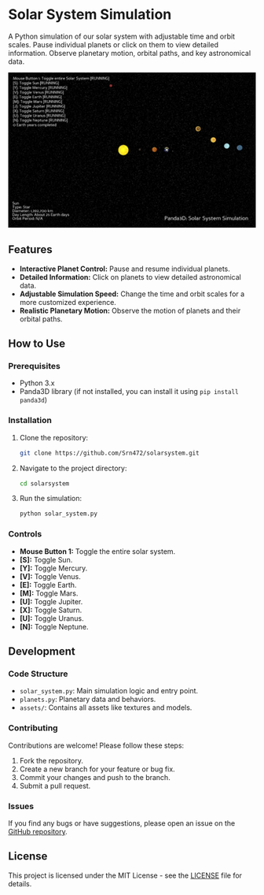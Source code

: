 # Solar System Simulation

A Python simulation of our solar system with adjustable time and orbit scales. Pause individual planets or click on them to view detailed information. Observe planetary motion, orbital paths, and key astronomical data.

![Solar System Simulation Screenshot](https://raw.githubusercontent.com/Srn472/solarsystem/master/screenshot.jpg)

## Features

- **Interactive Planet Control:** Pause and resume individual planets.
- **Detailed Information:** Click on planets to view detailed astronomical data.
- **Adjustable Simulation Speed:** Change the time and orbit scales for a more customized experience.
- **Realistic Planetary Motion:** Observe the motion of planets and their orbital paths.

## How to Use

### Prerequisites

- Python 3.x
- Panda3D library (if not installed, you can install it using `pip install panda3d`)

### Installation

1. Clone the repository:
   ```bash
   git clone https://github.com/Srn472/solarsystem.git
   ```
2. Navigate to the project directory:
   ```bash
   cd solarsystem
   ```
3. Run the simulation:
   ```bash
   python solar_system.py
   ```

### Controls

- **Mouse Button 1:** Toggle the entire solar system.
- **[S]:** Toggle Sun.
- **[Y]:** Toggle Mercury.
- **[V]:** Toggle Venus.
- **[E]:** Toggle Earth.
- **[M]:** Toggle Mars.
- **[U]:** Toggle Jupiter.
- **[X]:** Toggle Saturn.
- **[U]:** Toggle Uranus.
- **[N]:** Toggle Neptune.

## Development

### Code Structure

- `solar_system.py`: Main simulation logic and entry point.
- `planets.py`: Planetary data and behaviors.
- `assets/`: Contains all assets like textures and models.

### Contributing

Contributions are welcome! Please follow these steps:

1. Fork the repository.
2. Create a new branch for your feature or bug fix.
3. Commit your changes and push to the branch.
4. Submit a pull request.

### Issues

If you find any bugs or have suggestions, please open an issue on the [GitHub repository](https://github.com/Srn472/solarsystem/issues).

## License

This project is licensed under the MIT License - see the [LICENSE](LICENSE) file for details.
